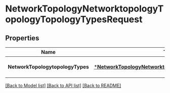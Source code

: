 # NetworkTopologyNetworktopologyTopologyTopologyTypesRequest

## Properties
Name | Type | Description | Notes
------------ | ------------- | ------------- | -------------
**NetworkTopologytopologyTypes** | [***NetworkTopologyNetworktopologyTopologyTopologyTypes**](network.topology.networktopology.topology.TopologyTypes.md) |  | [optional] [default to null]

[[Back to Model list]](../README.md#documentation-for-models) [[Back to API list]](../README.md#documentation-for-api-endpoints) [[Back to README]](../README.md)


